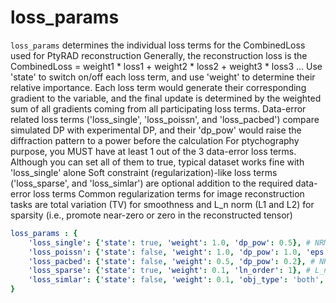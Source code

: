 # loss_params

`loss_params` determines the individual loss terms for the CombinedLoss used for PtyRAD reconstruction
Generally, the reconstruction loss is the CombinedLoss = weight1 * loss1 + weight2 * loss2 + weight3 * loss3 ...
Use 'state' to switch on/off each loss term, and use 'weight' to determine their relative importance. 
Each loss term would generate their corresponding gradient to the variable, and the final update is determined by the weighted sum of all gradients coming from all participating loss terms. 
Data-error related loss terms ('loss_single', 'loss_poissn', and 'loss_pacbed') compare simulated DP with experimental DP, and their 'dp_pow' would raise the diffraction pattern to a power before the calculation
For ptychography purpose, you MUST have at least 1 out of the 3 data-error loss terms. Although you can set all of them to true, typical dataset works fine with 'loss_single' alone
Soft constraint (regularization)-like loss terms ('loss_sparse', and 'loss_simlar') are optional addition to the required data-error loss terms
Common regularization terms for image reconstruction tasks are total variation (TV) for smoothness and L_n norm (L1 and L2) for sparsity (i.e., promote near-zero or zero in the reconstructed tensor)

```yaml
loss_params : {
    'loss_single': {'state': true, 'weight': 1.0, 'dp_pow': 0.5}, # NRMSE error between single simulated and experimental diffraction pattern. 'dp_pow' is commonly set at 0.5 so NRMSE(DP_sim^0.5 - DP_exp^0.5) is equivalent to the Gaussian noise model for typical dataset (dose-sufficient) under the maximum-likelihood formalism
    'loss_poissn': {'state': false, 'weight': 1.0, 'dp_pow': 1.0, 'eps': 1.0e-6}, # negative log likelihood between simulated and experimental diffraction pattern. 'dp_pow' is commonly set at 1 so - (DP_sim * (DP_exp) - DP_exp) is equivalent to the Poisson noise model for low dose dataset under maximum likelihood formalism. See Odstrˇcil2018 https://doi.org/10.1364/OE.26.003108 for more details
    'loss_pacbed': {'state': false, 'weight': 0.5, 'dp_pow': 0.2}, # NRMSE error between simulated and experimental position-averaved CBED (PACBED). Similar to 'loss_single', except that it's comparing PACBED with PACBED and mostly focusing on the diffuse background when 'dp_pow' is set at 0.2
    'loss_sparse': {'state': true, 'weight': 0.1, 'ln_order': 1}, # L_n norm regularization calculated for object phase. 'ln_order' means the L_n norm (|a_i^n|^(1/n)) used to regularize object phase ('objp'). Usually 'ln_order' is set at 1 for L1 norm (|a|), this promotes 0 in the objp and enhance the sparsity (i.e. discrete atoms). 'ln_order' = 2 would be equivalent to L2 norm that promotes near-0 values
    'loss_simlar': {'state': false, 'weight': 0.1, 'obj_type': 'both', 'scale_factor': [1,1,1], 'blur_std': 1} # std across omode dimension for obj. This promotes similarity between object modes. 'obj_type' can be either 'amplitude', 'phase', or 'both'. 'scale_factor' as (zoom_z, zoom_y, zoom_x) is used to scale the object before calculating the std, setting 'scale_factor' to [1,0.5,0.5]  is equivalent to downsampling the obj 2x along y and x directions before calculating the std, which should encourage the obj modes to keep lateral atom shifts. Similarly, 'blur_std' applies a 2D (lateral) Gaussian blur kernel with specified std to blur the obj before calculating std along omode dimension
}
```